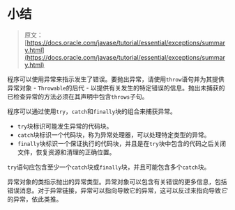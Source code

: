 # 小结

> 原文： [https://docs.oracle.com/javase/tutorial/essential/exceptions/summary.html](https://docs.oracle.com/javase/tutorial/essential/exceptions/summary.html)

程序可以使用异常来指示发生了错误。要抛出异常，请使用`throw`语句并为其提供异常对象 - `Throwable`的后代 - 以提供有关发生的特定错误的信息。抛出未捕获的已检查异常的方法必须在其声明中包含`throws`子句。

程序可以通过使用`try`，`catch`和`finally`块的组合来捕获异常。

*   `try`块标识可能发生异常的代码块。
*   `catch`块标识一个代码块，称为异常处理器，可以处理特定类型的异常。
*   `finally`块标识一个保证执行的代码块，并且是在`try`块中包含的代码之后关闭文件，恢复资源和清理的正确位置。

`try`语句应包含至少一个`catch`块或`finally`块，并且可能包含多个`catch`块。

异常对象的类指示抛出的异常类型。异常对象可以包含有关错误的更多信息，包括错误消息。对于异常链接，异常可以指向导致它的异常，这可以反过来指向导致*它*的异常，依此类推。